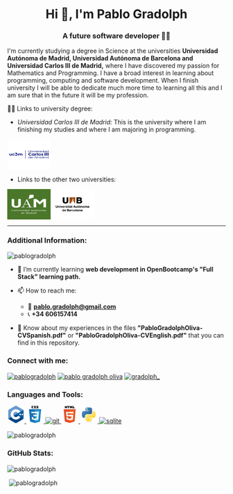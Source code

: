 <h1 align="center">Hi 👋, I'm Pablo Gradolph</h1>
<h3 align="center">A future software developer 🧑‍💻</h3>

I'm currently studying a degree in Science at the universities **Universidad Autónoma de Madrid, Universidad Autónoma de Barcelona and Universidad Carlos III de Madrid,** where I have discovered my passion for Mathematics and Programming. I have a broad interest in learning about programming, computing and software development. When I finish university I will be able to dedicate much more time to learning all this and I am sure that in the future it will be my profession.

🧑‍🎓 Links to university degree:  

 - *Universidad Carlos III de Madrid:* This is the university where I am finishing my studies and where I am majoring in programming.

<a href="https://www.uc3m.es/grado/ciencias" target="blank"><img align="center" src="/img/uc3m.jpg" alt="UC3M" height="70" width="100" /></a>
 - Links to the other two universities: 

<a href="https://www.uam.es/Ciencias/Grado-en-Ciencias/1446797808072.htm" target="blank"><img align="center" src="/img/uam.jpg" alt="UAM" height="70" width="100" /></a><a href="https://www.uab.cat/web/estudiar/listado-de-grados/informacion-general/ciencias-uab/uam/uc3m-1216708258897.html?param1=1345806163631" target="blank"><img align="center" src="/img/uab.png" alt="UAB" height="70" width="100" /></a>
- - - - - - - - - - - - - - - - - - - - - - - - - - 

<h3 align="left">Additional Information:</h3>

<p align="left"> <img src="https://komarev.com/ghpvc/?username=pablogradolph&label=Profile%20views&color=0e75b6&style=flat" alt="pablogradolph" /> </p>

- 🌱 I’m currently learning **web development in OpenBootcamp's "Full Stack" learning path.**

- 📫 How to reach me: 
    - 📨 **pablo.gradolph@gmail.com** 
    - 📞 **+34 606157414**

- 📄 Know about my experiences in the files **"PabloGradolphOliva-CVSpanish.pdf"** or **"PabloGradolphOliva-CVEnglish.pdf"** that you can find in this repository.

<h3 align="left">Connect with me:</h3>
<p align="left">
<a href="https://twitter.com/pablogradolph" target="blank"><img align="center" src="https://raw.githubusercontent.com/rahuldkjain/github-profile-readme-generator/master/src/images/icons/Social/twitter.svg" alt="pablogradolph" height="30" width="40" /></a>
<a href="https://www.linkedin.com/in/pablo-gradolph-oliva-958791250/" target="blank"><img align="center" src="https://raw.githubusercontent.com/rahuldkjain/github-profile-readme-generator/master/src/images/icons/Social/linked-in-alt.svg" alt="pablo gradolph oliva" height="30" width="40" /></a>
<a href="https://instagram.com/gradolph_" target="blank"><img align="center" src="https://raw.githubusercontent.com/rahuldkjain/github-profile-readme-generator/master/src/images/icons/Social/instagram.svg" alt="gradolph_" height="30" width="40" /></a>
</p>

<h3 align="left">Languages and Tools:</h3>
<p align="left"> <a href="https://www.w3schools.com/cpp/" target="_blank" rel="noreferrer"> <img src="https://raw.githubusercontent.com/devicons/devicon/master/icons/cplusplus/cplusplus-original.svg" alt="cplusplus" width="40" height="40"/> </a> <a href="https://www.w3schools.com/css/" target="_blank" rel="noreferrer"> <img src="https://raw.githubusercontent.com/devicons/devicon/master/icons/css3/css3-original-wordmark.svg" alt="css3" width="40" height="40"/> </a> <a href="https://git-scm.com/" target="_blank" rel="noreferrer"> <img src="https://www.vectorlogo.zone/logos/git-scm/git-scm-icon.svg" alt="git" width="40" height="40"/> </a> <a href="https://www.w3.org/html/" target="_blank" rel="noreferrer"> <img src="https://raw.githubusercontent.com/devicons/devicon/master/icons/html5/html5-original-wordmark.svg" alt="html5" width="40" height="40"/> </a> <a href="https://www.python.org" target="_blank" rel="noreferrer"> <img src="https://raw.githubusercontent.com/devicons/devicon/master/icons/python/python-original.svg" alt="python" width="40" height="40"/> </a> <a href="https://www.sqlite.org/" target="_blank" rel="noreferrer"> <img src="https://www.vectorlogo.zone/logos/sqlite/sqlite-icon.svg" alt="sqlite" width="40" height="40"/> </a> </p>

<p><img align="center" src="https://github-readme-stats.vercel.app/api/top-langs/?username=PabloGradolph&theme=highcontrast&show_icons=true&hide_border=false&layout=compact" alt="pablogradolph" /></p>

<h3 align="left">GitHub Stats:</h3>

<p><img align="center" src="https://github-readme-stats.vercel.app/api?username=PabloGradolph&theme=highcontrast&show_icons=true&hide_border=false&count_private=true)" alt="pablogradolph" /></p>

<p>&nbsp;<img align="center" src="https://github-readme-streak-stats.herokuapp.com/?user=PabloGradolph&theme=highcontrast&hide_border=false" alt="pablogradolph" /></p>


